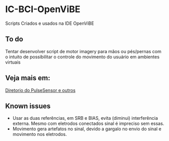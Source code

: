 # IC-BCI-OpenViBE
Scripts Criados e usados na IDE OpenViBE

## To do
Tentar desenvolver script de motor imagery para mãos ou pés/pernas com o intuito de possibilitar o controle do movimento do usuário em ambientes virtuais
 
## Veja mais em:
[Diretorio do PulseSensor e outros](https://github.com/OtvMonteiro/IC-PulseSensor-e-Outros)


## Known issues

- Usar as duas referências, em SRB e BIAS, evita (diminui) interferência externa. Mesmo com eletrodos conectados sinal é impreciso sem essas.
- Movimento gera artefatos no sinal, devido a gargalo no envio do sinal e movimento nos eletrodos.